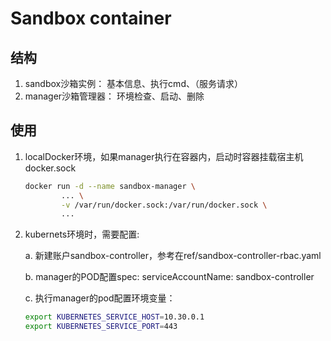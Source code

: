 # Sandbox container
## 结构
1. sandbox沙箱实例： 基本信息、执行cmd、（服务请求）
2. manager沙箱管理器： 环境检查、启动、删除

## 使用
1. localDocker环境，如果manager执行在容器内，启动时容器挂载宿主机docker.sock
    ```bash
    docker run -d --name sandbox-manager \
            ... \
            -v /var/run/docker.sock:/var/run/docker.sock \
            ...
    ```

2. kubernets环境时，需要配置:

    a. 新建账户sandbox-controller，参考在ref/sandbox-controller-rbac.yaml

    b. manager的POD配置spec: serviceAccountName: sandbox-controller

    c. 执行manager的pod配置环境变量：
    ```bash
    export KUBERNETES_SERVICE_HOST=10.30.0.1
    export KUBERNETES_SERVICE_PORT=443
    ```